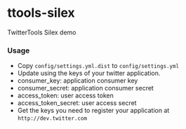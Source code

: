 ttools-silex
============

TwitterTools Silex demo 

### Usage

* Copy `config/settings.yml.dist` to `config/settings.yml`
* Update using the keys of your twitter application.
 * consumer_key: application consumer key
 * consumer_secret: application consumer secret
 * access_token: user access token
 * access_token_secret: user access secret
* Get the keys you need to register your application at `http://dev.twitter.com`